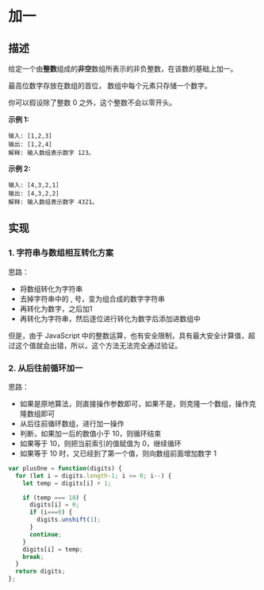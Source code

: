 # 加一

## 描述

给定一个由**整数**组成的**非空**数组所表示的非负整数，在该数的基础上加一。

最高位数字存放在数组的首位， 数组中每个元素只存储一个数字。

你可以假设除了整数 0 之外，这个整数不会以零开头。

**示例 1:**

```text
输入: [1,2,3]
输出: [1,2,4]
解释: 输入数组表示数字 123。
```

**示例 2:**

```text
输入: [4,3,2,1]
输出: [4,3,2,2]
解释: 输入数组表示数字 4321。
```

## 实现

### 1. 字符串与数组相互转化方案

思路：

* 将数组转化为字符串
* 去掉字符串中的 , 号，变为组合成的数字字符串
* 再转化为数字，之后加1
* 再转化为字符串，然后逐位进行转化为数字后添加进数组中

但是，由于 JavaScript 中的整数运算，也有安全限制，具有最大安全计算值，超过这个值就会出错，所以，这个方法无法完全通过验证。

### 2. 从后往前循环加一

思路：

* 如果是原地算法，则直接操作参数即可，如果不是，则克隆一个数组，操作克隆数组即可
* 从后往前循环数组，进行加一操作
* 判断，如果加一后的数值小于 10，则循环结束
* 如果等于 10，则把当前索引的值赋值为 0，继续循环
* 如果等于 10 时，又已经到了第一个值，则向数组前面增加数字 1

```javascript
var plusOne = function(digits) {
  for (let i = digits.length-1; i >= 0; i--) {
    let temp = digits[i] + 1;

    if (temp === 10) {
      digits[i] = 0;
      if (i===0) {
        digits.unshift(1);
      }
      continue;
    }
    digits[i] = temp;
    break;
  }
  return digits;
};
```

